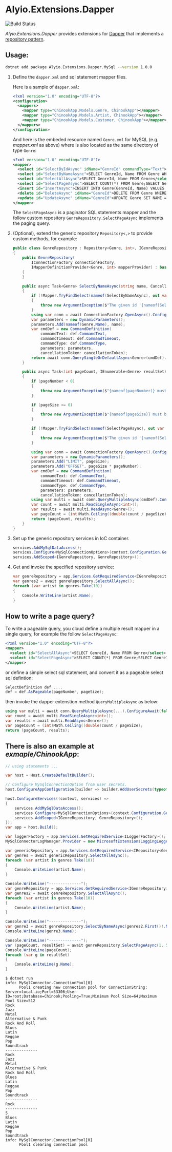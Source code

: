 # Alyio.Extensions.Dapper

![Build Status](https://github.com/qqbuby/Alyio.Extensions.Dapper/actions/workflows/ci.yml/badge.svg?branch=main)

_Alyio.Extensions.Dapper_ provides extensions for [Dapper](https://github.com/DapperLib/Dapper) that implements a [repository pattern](https://martinfowler.com/eaaCatalog/repository.html).

## Usage:

```sh
dotnet add package Alyio.Extensions.Dapper.MySql --version 1.0.0
```

1. Define the `dapper.xml` and sql statement mapper files.

    Here is a sample of `dapper.xml`:

    ```xml
    <?xml version="1.0" encoding="UTF-8"?>
    <configuration>
      <mappers>
        <mapper type="ChinookApp.Models.Genre, ChinookApp"></mapper>
        <mapper type="ChinookApp.Models.Artist, ChinookApp"></mapper>
        <mapper type="ChinookApp.Models.Customer, ChinookApp"></mapper>
      </mappers>
    </configuration>
    ```

    And here is the embeded resource named `Genre.xml` for MySQL (e.g. _mapper.xml_ as above) where is also located as the same directory of type `Genre`:

    ```xml
    <?xml version="1.0" encoding="UTF-8"?>
    <mapper>
      <select id="SelectByIdAsync" idName="GenreId" commandType="Text">SELECT GenreId, Name FROM Genre WHERE GenreId = @GenreId</select>
      <select id="SelectByNameAsync">SELECT GenreId, Name FROM Genre WHERE Name = @Name</select>
      <select id="SelectAllAsync">SELECT GenreId, Name FROM Genre</select>
      <select id="SelectPageAsync">SELECT COUNT(*) FROM Genre;SELECT GenreId, Name FROM Genre LIMIT @LIMIT OFFSET @OFFSET;</select>
      <insert id="InsertAsync">INSERT INTO Genre(GenreId, Name) VALUES (@GenreId, @Name)</insert>
      <delete id="DeleteAsync" idName="GenreId">DELETE FROM Genre WHERE GenreId = @GenreId</delete>
      <update id="UpdateAsync" idName="GenreId">UPDATE Genre SET NAME = @Name WHERE GenreId = @GenreId</update>
    </mapper>
    ```
    
    The `SelectPageAsync` is a paginator SQL statements mapper and the follow custom repository `GenreRepository.SelectPageAsync` implements the paging query.

2. (Optional), extend the generic repository `Repository<,>` to provide custom methods, for example:

    ```cs
    public class GenreRepository : Repository<Genre, int>, IGenreRepository
    {
        public GenreRepository(
            IConnectionFactory connectionFactory,
            IMapperDefinitionProvider<Genre, int> mapperProvider) : base(connectionFactory, mapperProvider)
        {
        }

        public async Task<Genre> SelectByNameAsync(string name, CancellationToken cancellationToken = default)
        {
            if (!Mapper.TryFindSelect(nameof(SelectByNameAsync), out var def))
            {
                throw new ArgumentException($"The given id '{nameof(SelectByNameAsync)}' was not present in the mapper.");
            }
            using var conn = await ConnectionFactory.OpenAsync().ConfigureAwait(false);
            var parameters = new DynamicParameters();
            parameters.Add(nameof(Genre.Name), name);
            var cmdDef = new CommandDefinition(
                commandText: def.CommandText,
                commandTimeout: def.CommandTimeout,
                commandType: def.CommandType,
                parameters: parameters,
                cancellationToken: cancellationToken);
            return await conn.QuerySingleOrDefaultAsync<Genre>(cmdDef).ConfigureAwait(false);
        }

        public async Task<(int pageCount, IEnumerable<Genre> resultSet)> SelectPageAsync(int pageNumber, int pageSize, CancellationToken cancellationToken = default)
        {
            if (pageNumber < 0)
            {
                throw new ArgumentException($"{nameof(pageNumber)} must be greater than or equal to zero.");
            }

            if (pageSize <= 0)
            {
                throw new ArgumentException($"{nameof(pageSize)} must be greater than zero.");
            }

            if (!Mapper.TryFindSelect(nameof(SelectPageAsync), out var def))
            {
                throw new ArgumentException($"The given id '{nameof(SelectPageAsync)}' was not present in the mapper.");
            }

            using var conn = await ConnectionFactory.OpenAsync().ConfigureAwait(false);
            var parameters = new DynamicParameters();
            parameters.Add("LIMIT", pageSize);
            parameters.Add("OFFSET", pageSize * pageNumber);
            var cmdDef = new CommandDefinition(
                commandText: def.CommandText,
                commandTimeout: def.CommandTimeout,
                commandType: def.CommandType,
                parameters: parameters,
                cancellationToken: cancellationToken);
            using var multi = await conn.QueryMultipleAsync(cmdDef).ConfigureAwait(false);
            var count = await multi.ReadSingleAsync<int>();
            var results = await multi.ReadAsync<Genre>();
            var pageCount = (int)Math.Ceiling((double)count / pageSize);
            return (pageCount, results);
        }
    }
    ```

3. Set up the generic repository services in IoC container.

    ```cs
    services.AddMySqlDataAccess();
    services.Configure<MySqlConnectionOptions>(context.Configuration.GetSection(nameof(MySqlConnectionOptions)));
    services.AddScoped<IGenreRepository, GenreRepository>();
    ```

4. Get and invoke the specified repository service:

    ```cs
    var genreRepository = app.Services.GetRequiredService<IGenreRepository>();
    var genres2 = await genreRepository.SelectAllAsync();
    foreach (var artist in genres.Take(10))
    {
        Console.WriteLine(artist.Name);
    }
    ```

## How to write a page query?

To write a pageable query, you cloud define a multiple result mapper in a single query, for example the follow `SelectPageAsync`:

 ```xml
 <?xml version="1.0" encoding="UTF-8"?>
 <mapper>
   <select id="SelectAllAsync">SELECT GenreId, Name FROM Genre</select>
   <select id="SelectPageAsync">SELECT COUNT(*) FROM Genre;SELECT GenreId, Name FROM Genre LIMIT @LIMIT OFFSET @OFFSET;</select>
 </mapper>
 ```
or define a simple select sql statement, and convert it as a pageable select sql defintion:

```cs
SelectDefinition def ....
def = def.AsPageable(pageNumber, pageSize);
```

then invoke the dapper extenstion method `QueryMultipleAsync` as below:

```cs
using var multi = await conn.QueryMultipleAsync(...).ConfigureAwait(false);
var count = await multi.ReadSingleAsync<int>();
var results = await multi.ReadAsync<Genre>();
var pageCount = (int)Math.Ceiling((double)count / pageSize);
return (pageCount, results);
```

## There is also an example at _exmaple/ChinookApp_:

```cs
// using statements ...

var host = Host.CreateDefaultBuilder();

// Configure MySqlConnectionOption from user secrets.
host.ConfigureAppConfiguration(builder => builder.AddUserSecrets(typeof(Program).Assembly, false));

host.ConfigureServices((context, services) =>
{
    services.AddMySqlDataAccess();
    services.Configure<MySqlConnectionOptions>(context.Configuration.GetSection(nameof(MySqlConnectionOptions)));
    services.AddScoped<IGenreRepository, GenreRepository>();
});
var app = host.Build();

var loggerFactory = app.Services.GetRequiredService<ILoggerFactory>();
MySqlConnectorLogManager.Provider = new MicrosoftExtensionsLoggingLoggerProvider(loggerFactory);

var genericRepository = app.Services.GetRequiredService<IRepository<Genre, int>>();
var genres = await genericRepository.SelectAllAsync();
foreach (var artist in genres.Take(10))
{
    Console.WriteLine(artist.Name);
}

Console.WriteLine("--------------");
var genreRepository = app.Services.GetRequiredService<IGenreRepository>();
var genres2 = await genreRepository.SelectAllAsync();
foreach (var artist in genres.Take(10))
{
    Console.WriteLine(artist.Name);
}

Console.WriteLine("--------------");
var genre3 = await genreRepository.SelectByNameAsync(genres2.First()!.Name!);
Console.WriteLine(genre3.Name);

Console.WriteLine("--------------");
var (pageCount, resultSet) = await genreRepository.SelectPageAsync(1, 5);
Console.WriteLine(pageCount);
foreach (var g in resultSet)
{
    Console.WriteLine(g.Name);
}
```

```console
$ dotnet run
info: MySqlConnector.ConnectionPool[0]
      Pool1 creating new connection pool for ConnectionString: Server=local.io;Port=53306;User ID=root;Database=Chinook;Pooling=True;Minimum Pool Size=64;Maximum Pool Size=512
Rock
Jazz
Metal
Alternative & Punk
Rock And Roll
Blues
Latin
Reggae
Pop
Soundtrack
--------------
Rock
Jazz
Metal
Alternative & Punk
Rock And Roll
Blues
Latin
Reggae
Pop
Soundtrack
--------------
Rock
--------------
5
Blues
Latin
Reggae
Pop
Soundtrack
info: MySqlConnector.ConnectionPool[0]
      Pool1 clearing connection pool
```

